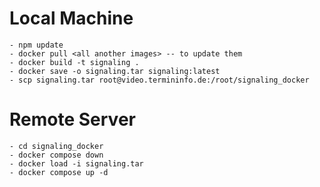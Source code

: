 # Local Machine
	- npm update
	- docker pull <all another images> -- to update them
	- docker build -t signaling .
	- docker save -o signaling.tar signaling:latest
	- scp signaling.tar root@video.termininfo.de:/root/signaling_docker

# Remote Server
	- cd signaling_docker
	- docker compose down
	- docker load -i signaling.tar
	- docker compose up -d

